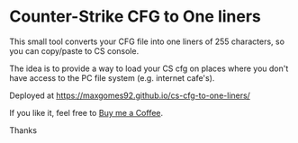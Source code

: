 # Counter-Strike CFG to One liners

This small tool converts your CFG file into one liners of 255 characters, so you can copy/paste to CS console.

The idea is to provide a way to load your CS cfg on places where you don't have access to the PC file system (e.g. internet cafe's).

Deployed at https://maxgomes92.github.io/cs-cfg-to-one-liners/

If you like it, feel free to [Buy me a Coffee](https://www.buymeacoffee.com/maxgomes).

Thanks